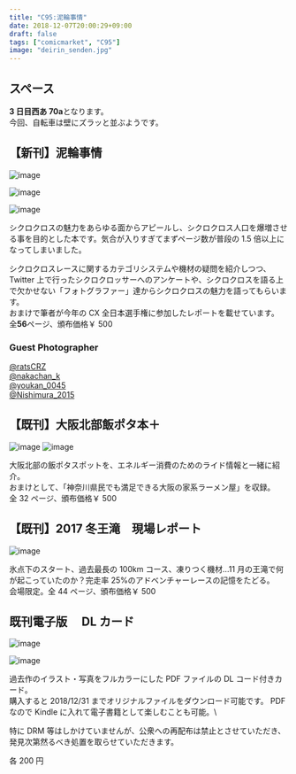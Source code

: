 ```yaml
---
title: "C95:泥輪事情"
date: 2018-12-07T20:00:29+09:00
draft: false
tags: ["comicmarket", "C95"]
image: "deirin_senden.jpg"
---
```


## スペース

**3 日目西あ 70a**となります。  
今回、自転車は壁にズラッと並ぶようです。

## 【新刊】泥輪事情

![image](./deirin_senden.jpg")

![image](./page.PNG")

![image](./page2.PNG")

シクロクロスの魅力をあらゆる面からアピールし、シクロクロス人口を爆増させる事を目的とした本です。気合が入りすぎてまずページ数が普段の 1.5 倍以上になってしまいました。

シクロクロスレースに関するカテゴリシステムや機材の疑問を紹介しつつ、Twitter 上で行ったシクロクロッサーへのアンケートや、シクロクロスを語る上で欠かせない「フォトグラファー」達からシクロクロスの魅力を語ってもらいます。  
おまけで筆者が今年の CX 全日本選手権に参加したレポートを載せています。  
全**56**ページ、頒布価格￥ 500

### Guest Photographer

[@ratsCRZ](https://twitter.com/ratscrz)  
[@nakachan_k](https://twitter.com/nakachan_k])  
[@youkan_0045](https://twitter.com/youkan_0045)  
[@Nishimura_2015](https://twitter.com/Nishimura_2015)

## 【既刊】大阪北部飯ポタ本＋

![image](./c93_sample01.jpg")
![image](./c93_sample02.jpg")

大阪北部の飯ポタスポットを、エネルギー消費のためのライド情報と一緒に紹介。\
おまけとして、「神奈川県民でも満足できる大阪の家系ラーメン屋」を収録。\
全 32 ページ、頒布価格￥ 500

## 【既刊】2017 冬王滝　現場レポート

![image](./c93_sample03.jpg")

氷点下のスタート、過去最長の 100km コース、凍りつく機材…11 月の王滝で何が起こっていたのか？完走率 25%のアドベンチャーレースの記憶をたどる。\
会場限定。全 44 ページ、頒布価格￥ 500

## 既刊電子版　 DL カード

![image](./c93_dlcard01.png")

![image](./c93_dlcard02.png")

過去作のイラスト・写真をフルカラーにした PDF ファイルの DL コード付きカード。\
購入すると 2018/12/31 までオリジナルファイルをダウンロード可能です。
PDF なので Kindle に入れて電子書籍として楽しむことも可能。\

特に DRM 等はしかけていませんが、公衆への再配布は禁止とさせていただき、発見次第然るべき処置を取らせていただきます。

各 200 円
